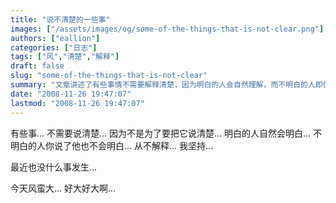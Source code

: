 ```yaml
---
title: "说不清楚的一些事"
images: ["/assets/images/og/some-of-the-things-that-is-not-clear.png"]
authors: ["eallion"]
categories: ["日志"]
tags: ["风","清楚","解释"]
draft: false
slug: "some-of-the-things-that-is-not-clear"
summary: "文章讲述了有些事情不需要解释清楚，因为明白的人会自然理解，而不明白的人即使你说了也无法理解。作者坚持不去解释，并表示最近没有什么特别发生，只是今天风很大。"
date: "2008-11-26 19:47:07"
lastmod: "2008-11-26 19:47:07"
---
```


有些事...
不需要说清楚...
因为不是为了要把它说清楚...
明白的人自然会明白...
不明白的人你说了他也不会明白...
从不解释...
我坚持...

最近也没什么事发生...

今天风蛮大...
好大好大啊...

